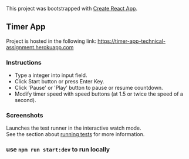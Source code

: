 This project was bootstrapped with [Create React App](https://github.com/facebook/create-react-app).

## Timer App

Project is hosted in the following link: https://timer-app-technical-assignment.herokuapp.com

### Instructions

- Type a integer into input field.
- Click Start button or press Enter Key.
- Click 'Pause' or 'Play' button to pause or resume countdown.
- Modify timer speed with speed buttons (at 1.5 or twice the speed of a second).

### Screenshots

Launches the test runner in the interactive watch mode.<br />
See the section about [running tests](https://facebook.github.io/create-react-app/docs/running-tests) for more information.

### use `npm run start:dev` to run locally
